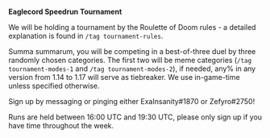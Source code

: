 **Eaglecord Speedrun Tournament**

We will be holding a tournament by the Roulette of Doom rules - a detailed explanation is found in `/tag tournament-rules`.

Summa summarum, you will be competing in a best-of-three duel by three randomly chosen categories. The first two will be meme categories (`/tag tournament-modes-1` and `/tag tournament-modes-2`), if needed, any% in any version from 1.14 to 1.17 will serve as tiebreaker. We use in-game-time unless specified otherwise.

Sign up by messaging or pinging either ExaInsanity#1870 or Zefyro#2750!

Runs are held between 16:00 UTC and 19:30 UTC, please only sign up if you have time throughout the week.
